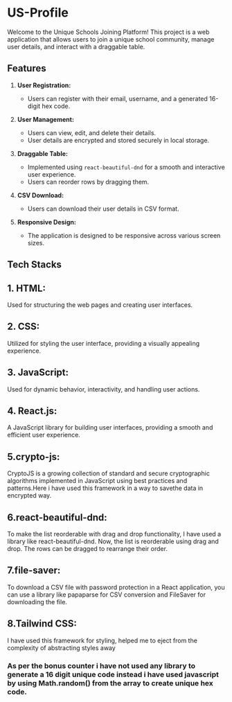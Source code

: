 # US-Profile 

Welcome to the Unique Schools Joining Platform! This project is a web application that allows users to join a unique school community, manage user details, and interact with a draggable table.

## Features

1. **User Registration:**
   - Users can register with their email, username, and a generated 16-digit hex code.

2. **User Management:**
   - Users can view, edit, and delete their details.
   - User details are encrypted and stored securely in local storage.

3. **Draggable Table:**
   - Implemented using `react-beautiful-dnd` for a smooth and interactive user experience.
   - Users can reorder rows by dragging them.

4. **CSV Download:**
   - Users can download their user details in CSV format.

5. **Responsive Design:**
   - The application is designed to be responsive across various screen sizes.

## Tech Stacks
## 1. HTML:
Used for structuring the web pages and creating user interfaces.

## 2. CSS:
Utilized for styling the user interface, providing a visually appealing experience.

## 3. JavaScript:
Used for dynamic behavior, interactivity, and handling user actions.

## 4. React.js:
A JavaScript library for building user interfaces, providing a smooth and efficient user experience.

## 5.crypto-js:
CryptoJS is a growing collection of standard and secure cryptographic algorithms implemented in JavaScript using best practices and patterns.Here i have used this framework in a way to savethe data in encrypted way.
 
## 6.react-beautiful-dnd:
To make the list reorderable with drag and drop functionality, I have used a library like react-beautiful-dnd. Now, the list is reorderable using drag and drop. The rows can be dragged to rearrange their order.

## 7.file-saver:
To download a CSV file with password protection in a React application, you can use a library like papaparse for CSV conversion and FileSaver for downloading the file. 

## 8.Tailwind CSS:
I have used this framework for styling, helped me to eject from the complexity of abstracting styles away

### As per the bonus counter i have not used any library to generate a 16 digit unique code instead i have used javascript by using Math.random() from the array to create unique hex code.
